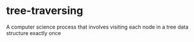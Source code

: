 # tree-traversing
 A computer science process that involves visiting each node in a tree data structure exactly once

